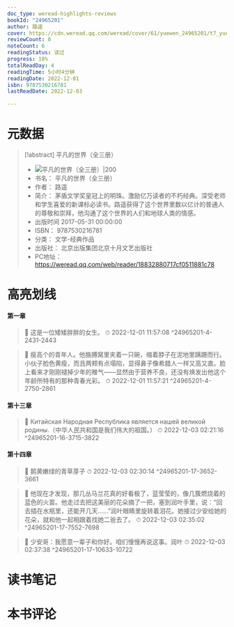 ```yaml
---
doc_type: weread-highlights-reviews
bookId: "24965201"
author: 路遥
cover: https://cdn.weread.qq.com/weread/cover/61/yuewen_24965201/t7_yuewen_249652011682413401.jpg
reviewCount: 0
noteCount: 6
readingStatus: 读过
progress: 18%
totalReadDay: 4
readingTime: 5小时4分钟
readingDate: 2022-12-01
isbn: 9787530216781
lastReadDate: 2022-12-03

---
```

# 元数据
> [!abstract] 平凡的世界（全三册）
> - ![ 平凡的世界（全三册）|200](https://cdn.weread.qq.com/weread/cover/61/yuewen_24965201/t7_yuewen_249652011682413401.jpg)
> - 书名： 平凡的世界（全三册）
> - 作者： 路遥
> - 简介： 茅盾文学奖皇冠上的明珠。激励亿万读者的不朽经典。深受老师和学生喜爱的新课标必读书。路遥获得了这个世界里数以亿计的普通人的尊敬和崇拜，他沟通了这个世界的人们和地球人类的情感。
> - 出版时间 2017-05-31 00:00:00
> - ISBN： 9787530216781
> - 分类： 文学-经典作品
> - 出版社： 北京出版集团北京十月文艺出版社
> - PC地址：https://weread.qq.com/web/reader/18832880717cf0511881c78

# 高亮划线

#### 第一章

> 📌 这是一位矮矮胖胖的女生。 
> ⏱ 2022-12-01 11:57:08 ^24965201-4-2431-2443

> 📌 瘦高个的青年人。他胳膊窝里夹着一只碗，缩着脖子在泥地里蹒跚而行。小伙子脸色黄瘦，而且两颊有点塌陷，显得鼻子像希腊人一样又高又直。脸上看来才刚刚褪掉少年的稚气——显然由于营养不良，还没有焕发出他这个年龄所特有的那种青春光彩。 
> ⏱ 2022-12-01 11:57:21 ^24965201-4-2750-2861

#### 第十三章

> 📌 Китайская Народная Республика является нашей великой родины.（中华人民共和国是我们伟大的祖国。） 
> ⏱ 2022-12-03 02:21:16 ^24965201-16-3715-3822

#### 第十四章

> 📌 鹅黄嫩绿的青草芽子 
> ⏱ 2022-12-03 02:30:14 ^24965201-17-3652-3661

> 📌 他现在才发现，那几丛马兰花真的好看极了，蓝莹莹的，像几簇燃烧着的蓝色的火苗。他走过去把这美丽的花朵摘了一把，塞到润叶手里，说：“回去插在水瓶里，还能开几天……”润叶眼睛里旋转着泪花。她接过少安给她的花朵，就和他一起相跟着找她二爸去了。 
> ⏱ 2022-12-03 02:35:02 ^24965201-17-7552-7698

> 📌 少安哥：我愿意一辈子和你好。咱们慢慢再说这事。润叶 
> ⏱ 2022-12-03 02:37:38 ^24965201-17-10633-10722

# 读书笔记

# 本书评论
